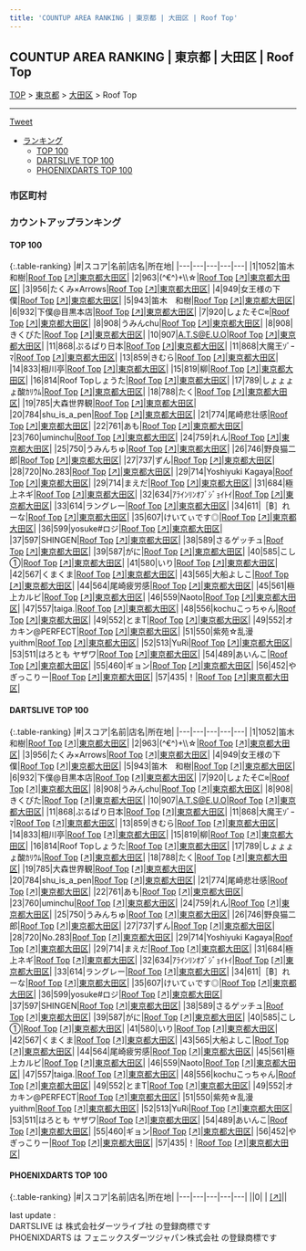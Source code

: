 ```yaml
---
title: 'COUNTUP AREA RANKING | 東京都 | 大田区 | Roof Top'
---
```

## COUNTUP AREA RANKING | 東京都 | 大田区 | Roof Top

[TOP](/darts/rank/) > [東京都](/darts/rank/東京都/) > [大田区](/darts/rank/東京都/大田区/) > Roof Top

___

<a href="https://twitter.com/share?ref_src=twsrc%5Etfw" data-text="COUNTUP AREA RANKING | 東京都大田区Roof Top" class="twitter-share-button" data-hashtags="DARTSLIVE,PHOENIXDARTS,darts,ダーツ" data-show-count="false">Tweet</a>

* [ランキング](#カウントアップランキング)
    * [TOP 100](#top-100)
    * [DARTSLIVE TOP 100](#dartslive-top-100)
    * [PHOENIXDARTS TOP 100](#phoenixdarts-top-100)

### 市区町村

<ul>

</ul>

### カウントアップランキング

#### TOP 100



{:.table-ranking}
|#|スコア|名前|店名|所在地|
|---|---|---|---|---|
|1|1052|<span class="rank-name-dl">笛木 和樹</span>|<a href="/darts/rank/shops/cce45a2c419b55e958d385ea46352d8f.html">Roof Top</a> <a href="https://search.dartslive.com/jp/shop/cce45a2c419b55e958d385ea46352d8f">[↗]</a>|<a href="/darts/rank/東京都/大田区">東京都大田区</a>|
|2|963|<span class="rank-name-dl">(^€^)+\\\☆</span>|<a href="/darts/rank/shops/cce45a2c419b55e958d385ea46352d8f.html">Roof Top</a> <a href="https://search.dartslive.com/jp/shop/cce45a2c419b55e958d385ea46352d8f">[↗]</a>|<a href="/darts/rank/東京都/大田区">東京都大田区</a>|
|3|956|<span class="rank-name-dl">たくみ×Arrows</span>|<a href="/darts/rank/shops/cce45a2c419b55e958d385ea46352d8f.html">Roof Top</a> <a href="https://search.dartslive.com/jp/shop/cce45a2c419b55e958d385ea46352d8f">[↗]</a>|<a href="/darts/rank/東京都/大田区">東京都大田区</a>|
|4|949|<span class="rank-name-dl">女王様の下僕</span>|<a href="/darts/rank/shops/cce45a2c419b55e958d385ea46352d8f.html">Roof Top</a> <a href="https://search.dartslive.com/jp/shop/cce45a2c419b55e958d385ea46352d8f">[↗]</a>|<a href="/darts/rank/東京都/大田区">東京都大田区</a>|
|5|943|<span class="rank-name-dl">笛木　和樹</span>|<a href="/darts/rank/shops/cce45a2c419b55e958d385ea46352d8f.html">Roof Top</a> <a href="https://search.dartslive.com/jp/shop/cce45a2c419b55e958d385ea46352d8f">[↗]</a>|<a href="/darts/rank/東京都/大田区">東京都大田区</a>|
|6|932|<span class="rank-name-dl">下僕@目黒本店</span>|<a href="/darts/rank/shops/cce45a2c419b55e958d385ea46352d8f.html">Roof Top</a> <a href="https://search.dartslive.com/jp/shop/cce45a2c419b55e958d385ea46352d8f">[↗]</a>|<a href="/darts/rank/東京都/大田区">東京都大田区</a>|
|7|920|<span class="rank-name-dl">しょたそᙅ⩬</span>|<a href="/darts/rank/shops/cce45a2c419b55e958d385ea46352d8f.html">Roof Top</a> <a href="https://search.dartslive.com/jp/shop/cce45a2c419b55e958d385ea46352d8f">[↗]</a>|<a href="/darts/rank/東京都/大田区">東京都大田区</a>|
|8|908|<span class="rank-name-dl">うみんchu</span>|<a href="/darts/rank/shops/cce45a2c419b55e958d385ea46352d8f.html">Roof Top</a> <a href="https://search.dartslive.com/jp/shop/cce45a2c419b55e958d385ea46352d8f">[↗]</a>|<a href="/darts/rank/東京都/大田区">東京都大田区</a>|
|8|908|<span class="rank-name-dl">きくぴた</span>|<a href="/darts/rank/shops/cce45a2c419b55e958d385ea46352d8f.html">Roof Top</a> <a href="https://search.dartslive.com/jp/shop/cce45a2c419b55e958d385ea46352d8f">[↗]</a>|<a href="/darts/rank/東京都/大田区">東京都大田区</a>|
|10|907|<span class="rank-name-dl">A.T.S@E.U.O</span>|<a href="/darts/rank/shops/cce45a2c419b55e958d385ea46352d8f.html">Roof Top</a> <a href="https://search.dartslive.com/jp/shop/cce45a2c419b55e958d385ea46352d8f">[↗]</a>|<a href="/darts/rank/東京都/大田区">東京都大田区</a>|
|11|868|<span class="rank-name-dl">ぷるぱり日本</span>|<a href="/darts/rank/shops/cce45a2c419b55e958d385ea46352d8f.html">Roof Top</a> <a href="https://search.dartslive.com/jp/shop/cce45a2c419b55e958d385ea46352d8f">[↗]</a>|<a href="/darts/rank/東京都/大田区">東京都大田区</a>|
|11|868|<span class="rank-name-dl">大魔王ｿﾞｰﾏ</span>|<a href="/darts/rank/shops/cce45a2c419b55e958d385ea46352d8f.html">Roof Top</a> <a href="https://search.dartslive.com/jp/shop/cce45a2c419b55e958d385ea46352d8f">[↗]</a>|<a href="/darts/rank/東京都/大田区">東京都大田区</a>|
|13|859|<span class="rank-name-dl">きむら</span>|<a href="/darts/rank/shops/cce45a2c419b55e958d385ea46352d8f.html">Roof Top</a> <a href="https://search.dartslive.com/jp/shop/cce45a2c419b55e958d385ea46352d8f">[↗]</a>|<a href="/darts/rank/東京都/大田区">東京都大田区</a>|
|14|833|<span class="rank-name-dl">相川亭</span>|<a href="/darts/rank/shops/cce45a2c419b55e958d385ea46352d8f.html">Roof Top</a> <a href="https://search.dartslive.com/jp/shop/cce45a2c419b55e958d385ea46352d8f">[↗]</a>|<a href="/darts/rank/東京都/大田区">東京都大田区</a>|
|15|819|<span class="rank-name-dl">柳</span>|<a href="/darts/rank/shops/cce45a2c419b55e958d385ea46352d8f.html">Roof Top</a> <a href="https://search.dartslive.com/jp/shop/cce45a2c419b55e958d385ea46352d8f">[↗]</a>|<a href="/darts/rank/東京都/大田区">東京都大田区</a>|
|16|814|<span class="rank-name-dl">Roof Topしょうた</span>|<a href="/darts/rank/shops/cce45a2c419b55e958d385ea46352d8f.html">Roof Top</a> <a href="https://search.dartslive.com/jp/shop/cce45a2c419b55e958d385ea46352d8f">[↗]</a>|<a href="/darts/rank/東京都/大田区">東京都大田区</a>|
|17|789|<span class="rank-name-dl">しょょょょ酸ｶﾘｳﾑ</span>|<a href="/darts/rank/shops/cce45a2c419b55e958d385ea46352d8f.html">Roof Top</a> <a href="https://search.dartslive.com/jp/shop/cce45a2c419b55e958d385ea46352d8f">[↗]</a>|<a href="/darts/rank/東京都/大田区">東京都大田区</a>|
|18|788|<span class="rank-name-dl">たく</span>|<a href="/darts/rank/shops/cce45a2c419b55e958d385ea46352d8f.html">Roof Top</a> <a href="https://search.dartslive.com/jp/shop/cce45a2c419b55e958d385ea46352d8f">[↗]</a>|<a href="/darts/rank/東京都/大田区">東京都大田区</a>|
|19|785|<span class="rank-name-dl">大森世界観</span>|<a href="/darts/rank/shops/cce45a2c419b55e958d385ea46352d8f.html">Roof Top</a> <a href="https://search.dartslive.com/jp/shop/cce45a2c419b55e958d385ea46352d8f">[↗]</a>|<a href="/darts/rank/東京都/大田区">東京都大田区</a>|
|20|784|<span class="rank-name-dl">shu_is_a_pen</span>|<a href="/darts/rank/shops/cce45a2c419b55e958d385ea46352d8f.html">Roof Top</a> <a href="https://search.dartslive.com/jp/shop/cce45a2c419b55e958d385ea46352d8f">[↗]</a>|<a href="/darts/rank/東京都/大田区">東京都大田区</a>|
|21|774|<span class="rank-name-dl">尾崎悲壮感</span>|<a href="/darts/rank/shops/cce45a2c419b55e958d385ea46352d8f.html">Roof Top</a> <a href="https://search.dartslive.com/jp/shop/cce45a2c419b55e958d385ea46352d8f">[↗]</a>|<a href="/darts/rank/東京都/大田区">東京都大田区</a>|
|22|761|<span class="rank-name-dl">あも</span>|<a href="/darts/rank/shops/cce45a2c419b55e958d385ea46352d8f.html">Roof Top</a> <a href="https://search.dartslive.com/jp/shop/cce45a2c419b55e958d385ea46352d8f">[↗]</a>|<a href="/darts/rank/東京都/大田区">東京都大田区</a>|
|23|760|<span class="rank-name-dl">uminchu</span>|<a href="/darts/rank/shops/cce45a2c419b55e958d385ea46352d8f.html">Roof Top</a> <a href="https://search.dartslive.com/jp/shop/cce45a2c419b55e958d385ea46352d8f">[↗]</a>|<a href="/darts/rank/東京都/大田区">東京都大田区</a>|
|24|759|<span class="rank-name-dl">れん</span>|<a href="/darts/rank/shops/cce45a2c419b55e958d385ea46352d8f.html">Roof Top</a> <a href="https://search.dartslive.com/jp/shop/cce45a2c419b55e958d385ea46352d8f">[↗]</a>|<a href="/darts/rank/東京都/大田区">東京都大田区</a>|
|25|750|<span class="rank-name-dl">うみんちゅ</span>|<a href="/darts/rank/shops/cce45a2c419b55e958d385ea46352d8f.html">Roof Top</a> <a href="https://search.dartslive.com/jp/shop/cce45a2c419b55e958d385ea46352d8f">[↗]</a>|<a href="/darts/rank/東京都/大田区">東京都大田区</a>|
|26|746|<span class="rank-name-dl">野良猫二郎</span>|<a href="/darts/rank/shops/cce45a2c419b55e958d385ea46352d8f.html">Roof Top</a> <a href="https://search.dartslive.com/jp/shop/cce45a2c419b55e958d385ea46352d8f">[↗]</a>|<a href="/darts/rank/東京都/大田区">東京都大田区</a>|
|27|737|<span class="rank-name-dl">ずん</span>|<a href="/darts/rank/shops/cce45a2c419b55e958d385ea46352d8f.html">Roof Top</a> <a href="https://search.dartslive.com/jp/shop/cce45a2c419b55e958d385ea46352d8f">[↗]</a>|<a href="/darts/rank/東京都/大田区">東京都大田区</a>|
|28|720|<span class="rank-name-dl">No.283</span>|<a href="/darts/rank/shops/cce45a2c419b55e958d385ea46352d8f.html">Roof Top</a> <a href="https://search.dartslive.com/jp/shop/cce45a2c419b55e958d385ea46352d8f">[↗]</a>|<a href="/darts/rank/東京都/大田区">東京都大田区</a>|
|29|714|<span class="rank-name-dl">Yoshiyuki Kagaya</span>|<a href="/darts/rank/shops/cce45a2c419b55e958d385ea46352d8f.html">Roof Top</a> <a href="https://search.dartslive.com/jp/shop/cce45a2c419b55e958d385ea46352d8f">[↗]</a>|<a href="/darts/rank/東京都/大田区">東京都大田区</a>|
|29|714|<span class="rank-name-dl">まえだ</span>|<a href="/darts/rank/shops/cce45a2c419b55e958d385ea46352d8f.html">Roof Top</a> <a href="https://search.dartslive.com/jp/shop/cce45a2c419b55e958d385ea46352d8f">[↗]</a>|<a href="/darts/rank/東京都/大田区">東京都大田区</a>|
|31|684|<span class="rank-name-dl">極上ネギ</span>|<a href="/darts/rank/shops/cce45a2c419b55e958d385ea46352d8f.html">Roof Top</a> <a href="https://search.dartslive.com/jp/shop/cce45a2c419b55e958d385ea46352d8f">[↗]</a>|<a href="/darts/rank/東京都/大田区">東京都大田区</a>|
|32|634|<span class="rank-name-dl">ｱﾗｲﾝﾘﾝｵﾌﾞｼﾞｮｲﾄｲ</span>|<a href="/darts/rank/shops/cce45a2c419b55e958d385ea46352d8f.html">Roof Top</a> <a href="https://search.dartslive.com/jp/shop/cce45a2c419b55e958d385ea46352d8f">[↗]</a>|<a href="/darts/rank/東京都/大田区">東京都大田区</a>|
|33|614|<span class="rank-name-dl">ラングレー</span>|<a href="/darts/rank/shops/cce45a2c419b55e958d385ea46352d8f.html">Roof Top</a> <a href="https://search.dartslive.com/jp/shop/cce45a2c419b55e958d385ea46352d8f">[↗]</a>|<a href="/darts/rank/東京都/大田区">東京都大田区</a>|
|34|611|<span class="rank-name-dl">［฿］れーな</span>|<a href="/darts/rank/shops/cce45a2c419b55e958d385ea46352d8f.html">Roof Top</a> <a href="https://search.dartslive.com/jp/shop/cce45a2c419b55e958d385ea46352d8f">[↗]</a>|<a href="/darts/rank/東京都/大田区">東京都大田区</a>|
|35|607|<span class="rank-name-dl">けいてぃです◎</span>|<a href="/darts/rank/shops/cce45a2c419b55e958d385ea46352d8f.html">Roof Top</a> <a href="https://search.dartslive.com/jp/shop/cce45a2c419b55e958d385ea46352d8f">[↗]</a>|<a href="/darts/rank/東京都/大田区">東京都大田区</a>|
|36|599|<span class="rank-name-dl">yosuke#ロジ</span>|<a href="/darts/rank/shops/cce45a2c419b55e958d385ea46352d8f.html">Roof Top</a> <a href="https://search.dartslive.com/jp/shop/cce45a2c419b55e958d385ea46352d8f">[↗]</a>|<a href="/darts/rank/東京都/大田区">東京都大田区</a>|
|37|597|<span class="rank-name-dl">SHINGEN</span>|<a href="/darts/rank/shops/cce45a2c419b55e958d385ea46352d8f.html">Roof Top</a> <a href="https://search.dartslive.com/jp/shop/cce45a2c419b55e958d385ea46352d8f">[↗]</a>|<a href="/darts/rank/東京都/大田区">東京都大田区</a>|
|38|589|<span class="rank-name-dl">さるゲッチュ</span>|<a href="/darts/rank/shops/cce45a2c419b55e958d385ea46352d8f.html">Roof Top</a> <a href="https://search.dartslive.com/jp/shop/cce45a2c419b55e958d385ea46352d8f">[↗]</a>|<a href="/darts/rank/東京都/大田区">東京都大田区</a>|
|39|587|<span class="rank-name-dl">がに</span>|<a href="/darts/rank/shops/cce45a2c419b55e958d385ea46352d8f.html">Roof Top</a> <a href="https://search.dartslive.com/jp/shop/cce45a2c419b55e958d385ea46352d8f">[↗]</a>|<a href="/darts/rank/東京都/大田区">東京都大田区</a>|
|40|585|<span class="rank-name-dl">こし①</span>|<a href="/darts/rank/shops/cce45a2c419b55e958d385ea46352d8f.html">Roof Top</a> <a href="https://search.dartslive.com/jp/shop/cce45a2c419b55e958d385ea46352d8f">[↗]</a>|<a href="/darts/rank/東京都/大田区">東京都大田区</a>|
|41|580|<span class="rank-name-dl">いり</span>|<a href="/darts/rank/shops/cce45a2c419b55e958d385ea46352d8f.html">Roof Top</a> <a href="https://search.dartslive.com/jp/shop/cce45a2c419b55e958d385ea46352d8f">[↗]</a>|<a href="/darts/rank/東京都/大田区">東京都大田区</a>|
|42|567|<span class="rank-name-dl">くまくま</span>|<a href="/darts/rank/shops/cce45a2c419b55e958d385ea46352d8f.html">Roof Top</a> <a href="https://search.dartslive.com/jp/shop/cce45a2c419b55e958d385ea46352d8f">[↗]</a>|<a href="/darts/rank/東京都/大田区">東京都大田区</a>|
|43|565|<span class="rank-name-dl">大船よしこ</span>|<a href="/darts/rank/shops/cce45a2c419b55e958d385ea46352d8f.html">Roof Top</a> <a href="https://search.dartslive.com/jp/shop/cce45a2c419b55e958d385ea46352d8f">[↗]</a>|<a href="/darts/rank/東京都/大田区">東京都大田区</a>|
|44|564|<span class="rank-name-dl">尾崎疲労感</span>|<a href="/darts/rank/shops/cce45a2c419b55e958d385ea46352d8f.html">Roof Top</a> <a href="https://search.dartslive.com/jp/shop/cce45a2c419b55e958d385ea46352d8f">[↗]</a>|<a href="/darts/rank/東京都/大田区">東京都大田区</a>|
|45|561|<span class="rank-name-dl">極上カルビ</span>|<a href="/darts/rank/shops/cce45a2c419b55e958d385ea46352d8f.html">Roof Top</a> <a href="https://search.dartslive.com/jp/shop/cce45a2c419b55e958d385ea46352d8f">[↗]</a>|<a href="/darts/rank/東京都/大田区">東京都大田区</a>|
|46|559|<span class="rank-name-dl">Naoto</span>|<a href="/darts/rank/shops/cce45a2c419b55e958d385ea46352d8f.html">Roof Top</a> <a href="https://search.dartslive.com/jp/shop/cce45a2c419b55e958d385ea46352d8f">[↗]</a>|<a href="/darts/rank/東京都/大田区">東京都大田区</a>|
|47|557|<span class="rank-name-dl">taiga.</span>|<a href="/darts/rank/shops/cce45a2c419b55e958d385ea46352d8f.html">Roof Top</a> <a href="https://search.dartslive.com/jp/shop/cce45a2c419b55e958d385ea46352d8f">[↗]</a>|<a href="/darts/rank/東京都/大田区">東京都大田区</a>|
|48|556|<span class="rank-name-dl">kochuこっちゃん</span>|<a href="/darts/rank/shops/cce45a2c419b55e958d385ea46352d8f.html">Roof Top</a> <a href="https://search.dartslive.com/jp/shop/cce45a2c419b55e958d385ea46352d8f">[↗]</a>|<a href="/darts/rank/東京都/大田区">東京都大田区</a>|
|49|552|<span class="rank-name-dl">とまT</span>|<a href="/darts/rank/shops/cce45a2c419b55e958d385ea46352d8f.html">Roof Top</a> <a href="https://search.dartslive.com/jp/shop/cce45a2c419b55e958d385ea46352d8f">[↗]</a>|<a href="/darts/rank/東京都/大田区">東京都大田区</a>|
|49|552|<span class="rank-name-dl">オカキン@PERFECT</span>|<a href="/darts/rank/shops/cce45a2c419b55e958d385ea46352d8f.html">Roof Top</a> <a href="https://search.dartslive.com/jp/shop/cce45a2c419b55e958d385ea46352d8f">[↗]</a>|<a href="/darts/rank/東京都/大田区">東京都大田区</a>|
|51|550|<span class="rank-name-dl">紫苑☆乱漫yuithm</span>|<a href="/darts/rank/shops/cce45a2c419b55e958d385ea46352d8f.html">Roof Top</a> <a href="https://search.dartslive.com/jp/shop/cce45a2c419b55e958d385ea46352d8f">[↗]</a>|<a href="/darts/rank/東京都/大田区">東京都大田区</a>|
|52|513|<span class="rank-name-dl">YuRi</span>|<a href="/darts/rank/shops/cce45a2c419b55e958d385ea46352d8f.html">Roof Top</a> <a href="https://search.dartslive.com/jp/shop/cce45a2c419b55e958d385ea46352d8f">[↗]</a>|<a href="/darts/rank/東京都/大田区">東京都大田区</a>|
|53|511|<span class="rank-name-dl">はろとも ヤザワ</span>|<a href="/darts/rank/shops/cce45a2c419b55e958d385ea46352d8f.html">Roof Top</a> <a href="https://search.dartslive.com/jp/shop/cce45a2c419b55e958d385ea46352d8f">[↗]</a>|<a href="/darts/rank/東京都/大田区">東京都大田区</a>|
|54|489|<span class="rank-name-dl">あいんこ</span>|<a href="/darts/rank/shops/cce45a2c419b55e958d385ea46352d8f.html">Roof Top</a> <a href="https://search.dartslive.com/jp/shop/cce45a2c419b55e958d385ea46352d8f">[↗]</a>|<a href="/darts/rank/東京都/大田区">東京都大田区</a>|
|55|460|<span class="rank-name-dl">ギョン</span>|<a href="/darts/rank/shops/cce45a2c419b55e958d385ea46352d8f.html">Roof Top</a> <a href="https://search.dartslive.com/jp/shop/cce45a2c419b55e958d385ea46352d8f">[↗]</a>|<a href="/darts/rank/東京都/大田区">東京都大田区</a>|
|56|452|<span class="rank-name-dl">やぎっこりー</span>|<a href="/darts/rank/shops/cce45a2c419b55e958d385ea46352d8f.html">Roof Top</a> <a href="https://search.dartslive.com/jp/shop/cce45a2c419b55e958d385ea46352d8f">[↗]</a>|<a href="/darts/rank/東京都/大田区">東京都大田区</a>|
|57|435|<span class="rank-name-dl">！</span>|<a href="/darts/rank/shops/cce45a2c419b55e958d385ea46352d8f.html">Roof Top</a> <a href="https://search.dartslive.com/jp/shop/cce45a2c419b55e958d385ea46352d8f">[↗]</a>|<a href="/darts/rank/東京都/大田区">東京都大田区</a>|


#### DARTSLIVE TOP 100



{:.table-ranking}
|#|スコア|名前|店名|所在地|
|---|---|---|---|---|
|1|1052|<span class="rank-name-dl">笛木 和樹</span>|<a href="/darts/rank/shops/cce45a2c419b55e958d385ea46352d8f.html">Roof Top</a> <a href="https://search.dartslive.com/jp/shop/cce45a2c419b55e958d385ea46352d8f">[↗]</a>|<a href="/darts/rank/東京都/大田区">東京都大田区</a>|
|2|963|<span class="rank-name-dl">(^€^)+\\\☆</span>|<a href="/darts/rank/shops/cce45a2c419b55e958d385ea46352d8f.html">Roof Top</a> <a href="https://search.dartslive.com/jp/shop/cce45a2c419b55e958d385ea46352d8f">[↗]</a>|<a href="/darts/rank/東京都/大田区">東京都大田区</a>|
|3|956|<span class="rank-name-dl">たくみ×Arrows</span>|<a href="/darts/rank/shops/cce45a2c419b55e958d385ea46352d8f.html">Roof Top</a> <a href="https://search.dartslive.com/jp/shop/cce45a2c419b55e958d385ea46352d8f">[↗]</a>|<a href="/darts/rank/東京都/大田区">東京都大田区</a>|
|4|949|<span class="rank-name-dl">女王様の下僕</span>|<a href="/darts/rank/shops/cce45a2c419b55e958d385ea46352d8f.html">Roof Top</a> <a href="https://search.dartslive.com/jp/shop/cce45a2c419b55e958d385ea46352d8f">[↗]</a>|<a href="/darts/rank/東京都/大田区">東京都大田区</a>|
|5|943|<span class="rank-name-dl">笛木　和樹</span>|<a href="/darts/rank/shops/cce45a2c419b55e958d385ea46352d8f.html">Roof Top</a> <a href="https://search.dartslive.com/jp/shop/cce45a2c419b55e958d385ea46352d8f">[↗]</a>|<a href="/darts/rank/東京都/大田区">東京都大田区</a>|
|6|932|<span class="rank-name-dl">下僕@目黒本店</span>|<a href="/darts/rank/shops/cce45a2c419b55e958d385ea46352d8f.html">Roof Top</a> <a href="https://search.dartslive.com/jp/shop/cce45a2c419b55e958d385ea46352d8f">[↗]</a>|<a href="/darts/rank/東京都/大田区">東京都大田区</a>|
|7|920|<span class="rank-name-dl">しょたそᙅ⩬</span>|<a href="/darts/rank/shops/cce45a2c419b55e958d385ea46352d8f.html">Roof Top</a> <a href="https://search.dartslive.com/jp/shop/cce45a2c419b55e958d385ea46352d8f">[↗]</a>|<a href="/darts/rank/東京都/大田区">東京都大田区</a>|
|8|908|<span class="rank-name-dl">うみんchu</span>|<a href="/darts/rank/shops/cce45a2c419b55e958d385ea46352d8f.html">Roof Top</a> <a href="https://search.dartslive.com/jp/shop/cce45a2c419b55e958d385ea46352d8f">[↗]</a>|<a href="/darts/rank/東京都/大田区">東京都大田区</a>|
|8|908|<span class="rank-name-dl">きくぴた</span>|<a href="/darts/rank/shops/cce45a2c419b55e958d385ea46352d8f.html">Roof Top</a> <a href="https://search.dartslive.com/jp/shop/cce45a2c419b55e958d385ea46352d8f">[↗]</a>|<a href="/darts/rank/東京都/大田区">東京都大田区</a>|
|10|907|<span class="rank-name-dl">A.T.S@E.U.O</span>|<a href="/darts/rank/shops/cce45a2c419b55e958d385ea46352d8f.html">Roof Top</a> <a href="https://search.dartslive.com/jp/shop/cce45a2c419b55e958d385ea46352d8f">[↗]</a>|<a href="/darts/rank/東京都/大田区">東京都大田区</a>|
|11|868|<span class="rank-name-dl">ぷるぱり日本</span>|<a href="/darts/rank/shops/cce45a2c419b55e958d385ea46352d8f.html">Roof Top</a> <a href="https://search.dartslive.com/jp/shop/cce45a2c419b55e958d385ea46352d8f">[↗]</a>|<a href="/darts/rank/東京都/大田区">東京都大田区</a>|
|11|868|<span class="rank-name-dl">大魔王ｿﾞｰﾏ</span>|<a href="/darts/rank/shops/cce45a2c419b55e958d385ea46352d8f.html">Roof Top</a> <a href="https://search.dartslive.com/jp/shop/cce45a2c419b55e958d385ea46352d8f">[↗]</a>|<a href="/darts/rank/東京都/大田区">東京都大田区</a>|
|13|859|<span class="rank-name-dl">きむら</span>|<a href="/darts/rank/shops/cce45a2c419b55e958d385ea46352d8f.html">Roof Top</a> <a href="https://search.dartslive.com/jp/shop/cce45a2c419b55e958d385ea46352d8f">[↗]</a>|<a href="/darts/rank/東京都/大田区">東京都大田区</a>|
|14|833|<span class="rank-name-dl">相川亭</span>|<a href="/darts/rank/shops/cce45a2c419b55e958d385ea46352d8f.html">Roof Top</a> <a href="https://search.dartslive.com/jp/shop/cce45a2c419b55e958d385ea46352d8f">[↗]</a>|<a href="/darts/rank/東京都/大田区">東京都大田区</a>|
|15|819|<span class="rank-name-dl">柳</span>|<a href="/darts/rank/shops/cce45a2c419b55e958d385ea46352d8f.html">Roof Top</a> <a href="https://search.dartslive.com/jp/shop/cce45a2c419b55e958d385ea46352d8f">[↗]</a>|<a href="/darts/rank/東京都/大田区">東京都大田区</a>|
|16|814|<span class="rank-name-dl">Roof Topしょうた</span>|<a href="/darts/rank/shops/cce45a2c419b55e958d385ea46352d8f.html">Roof Top</a> <a href="https://search.dartslive.com/jp/shop/cce45a2c419b55e958d385ea46352d8f">[↗]</a>|<a href="/darts/rank/東京都/大田区">東京都大田区</a>|
|17|789|<span class="rank-name-dl">しょょょょ酸ｶﾘｳﾑ</span>|<a href="/darts/rank/shops/cce45a2c419b55e958d385ea46352d8f.html">Roof Top</a> <a href="https://search.dartslive.com/jp/shop/cce45a2c419b55e958d385ea46352d8f">[↗]</a>|<a href="/darts/rank/東京都/大田区">東京都大田区</a>|
|18|788|<span class="rank-name-dl">たく</span>|<a href="/darts/rank/shops/cce45a2c419b55e958d385ea46352d8f.html">Roof Top</a> <a href="https://search.dartslive.com/jp/shop/cce45a2c419b55e958d385ea46352d8f">[↗]</a>|<a href="/darts/rank/東京都/大田区">東京都大田区</a>|
|19|785|<span class="rank-name-dl">大森世界観</span>|<a href="/darts/rank/shops/cce45a2c419b55e958d385ea46352d8f.html">Roof Top</a> <a href="https://search.dartslive.com/jp/shop/cce45a2c419b55e958d385ea46352d8f">[↗]</a>|<a href="/darts/rank/東京都/大田区">東京都大田区</a>|
|20|784|<span class="rank-name-dl">shu_is_a_pen</span>|<a href="/darts/rank/shops/cce45a2c419b55e958d385ea46352d8f.html">Roof Top</a> <a href="https://search.dartslive.com/jp/shop/cce45a2c419b55e958d385ea46352d8f">[↗]</a>|<a href="/darts/rank/東京都/大田区">東京都大田区</a>|
|21|774|<span class="rank-name-dl">尾崎悲壮感</span>|<a href="/darts/rank/shops/cce45a2c419b55e958d385ea46352d8f.html">Roof Top</a> <a href="https://search.dartslive.com/jp/shop/cce45a2c419b55e958d385ea46352d8f">[↗]</a>|<a href="/darts/rank/東京都/大田区">東京都大田区</a>|
|22|761|<span class="rank-name-dl">あも</span>|<a href="/darts/rank/shops/cce45a2c419b55e958d385ea46352d8f.html">Roof Top</a> <a href="https://search.dartslive.com/jp/shop/cce45a2c419b55e958d385ea46352d8f">[↗]</a>|<a href="/darts/rank/東京都/大田区">東京都大田区</a>|
|23|760|<span class="rank-name-dl">uminchu</span>|<a href="/darts/rank/shops/cce45a2c419b55e958d385ea46352d8f.html">Roof Top</a> <a href="https://search.dartslive.com/jp/shop/cce45a2c419b55e958d385ea46352d8f">[↗]</a>|<a href="/darts/rank/東京都/大田区">東京都大田区</a>|
|24|759|<span class="rank-name-dl">れん</span>|<a href="/darts/rank/shops/cce45a2c419b55e958d385ea46352d8f.html">Roof Top</a> <a href="https://search.dartslive.com/jp/shop/cce45a2c419b55e958d385ea46352d8f">[↗]</a>|<a href="/darts/rank/東京都/大田区">東京都大田区</a>|
|25|750|<span class="rank-name-dl">うみんちゅ</span>|<a href="/darts/rank/shops/cce45a2c419b55e958d385ea46352d8f.html">Roof Top</a> <a href="https://search.dartslive.com/jp/shop/cce45a2c419b55e958d385ea46352d8f">[↗]</a>|<a href="/darts/rank/東京都/大田区">東京都大田区</a>|
|26|746|<span class="rank-name-dl">野良猫二郎</span>|<a href="/darts/rank/shops/cce45a2c419b55e958d385ea46352d8f.html">Roof Top</a> <a href="https://search.dartslive.com/jp/shop/cce45a2c419b55e958d385ea46352d8f">[↗]</a>|<a href="/darts/rank/東京都/大田区">東京都大田区</a>|
|27|737|<span class="rank-name-dl">ずん</span>|<a href="/darts/rank/shops/cce45a2c419b55e958d385ea46352d8f.html">Roof Top</a> <a href="https://search.dartslive.com/jp/shop/cce45a2c419b55e958d385ea46352d8f">[↗]</a>|<a href="/darts/rank/東京都/大田区">東京都大田区</a>|
|28|720|<span class="rank-name-dl">No.283</span>|<a href="/darts/rank/shops/cce45a2c419b55e958d385ea46352d8f.html">Roof Top</a> <a href="https://search.dartslive.com/jp/shop/cce45a2c419b55e958d385ea46352d8f">[↗]</a>|<a href="/darts/rank/東京都/大田区">東京都大田区</a>|
|29|714|<span class="rank-name-dl">Yoshiyuki Kagaya</span>|<a href="/darts/rank/shops/cce45a2c419b55e958d385ea46352d8f.html">Roof Top</a> <a href="https://search.dartslive.com/jp/shop/cce45a2c419b55e958d385ea46352d8f">[↗]</a>|<a href="/darts/rank/東京都/大田区">東京都大田区</a>|
|29|714|<span class="rank-name-dl">まえだ</span>|<a href="/darts/rank/shops/cce45a2c419b55e958d385ea46352d8f.html">Roof Top</a> <a href="https://search.dartslive.com/jp/shop/cce45a2c419b55e958d385ea46352d8f">[↗]</a>|<a href="/darts/rank/東京都/大田区">東京都大田区</a>|
|31|684|<span class="rank-name-dl">極上ネギ</span>|<a href="/darts/rank/shops/cce45a2c419b55e958d385ea46352d8f.html">Roof Top</a> <a href="https://search.dartslive.com/jp/shop/cce45a2c419b55e958d385ea46352d8f">[↗]</a>|<a href="/darts/rank/東京都/大田区">東京都大田区</a>|
|32|634|<span class="rank-name-dl">ｱﾗｲﾝﾘﾝｵﾌﾞｼﾞｮｲﾄｲ</span>|<a href="/darts/rank/shops/cce45a2c419b55e958d385ea46352d8f.html">Roof Top</a> <a href="https://search.dartslive.com/jp/shop/cce45a2c419b55e958d385ea46352d8f">[↗]</a>|<a href="/darts/rank/東京都/大田区">東京都大田区</a>|
|33|614|<span class="rank-name-dl">ラングレー</span>|<a href="/darts/rank/shops/cce45a2c419b55e958d385ea46352d8f.html">Roof Top</a> <a href="https://search.dartslive.com/jp/shop/cce45a2c419b55e958d385ea46352d8f">[↗]</a>|<a href="/darts/rank/東京都/大田区">東京都大田区</a>|
|34|611|<span class="rank-name-dl">［฿］れーな</span>|<a href="/darts/rank/shops/cce45a2c419b55e958d385ea46352d8f.html">Roof Top</a> <a href="https://search.dartslive.com/jp/shop/cce45a2c419b55e958d385ea46352d8f">[↗]</a>|<a href="/darts/rank/東京都/大田区">東京都大田区</a>|
|35|607|<span class="rank-name-dl">けいてぃです◎</span>|<a href="/darts/rank/shops/cce45a2c419b55e958d385ea46352d8f.html">Roof Top</a> <a href="https://search.dartslive.com/jp/shop/cce45a2c419b55e958d385ea46352d8f">[↗]</a>|<a href="/darts/rank/東京都/大田区">東京都大田区</a>|
|36|599|<span class="rank-name-dl">yosuke#ロジ</span>|<a href="/darts/rank/shops/cce45a2c419b55e958d385ea46352d8f.html">Roof Top</a> <a href="https://search.dartslive.com/jp/shop/cce45a2c419b55e958d385ea46352d8f">[↗]</a>|<a href="/darts/rank/東京都/大田区">東京都大田区</a>|
|37|597|<span class="rank-name-dl">SHINGEN</span>|<a href="/darts/rank/shops/cce45a2c419b55e958d385ea46352d8f.html">Roof Top</a> <a href="https://search.dartslive.com/jp/shop/cce45a2c419b55e958d385ea46352d8f">[↗]</a>|<a href="/darts/rank/東京都/大田区">東京都大田区</a>|
|38|589|<span class="rank-name-dl">さるゲッチュ</span>|<a href="/darts/rank/shops/cce45a2c419b55e958d385ea46352d8f.html">Roof Top</a> <a href="https://search.dartslive.com/jp/shop/cce45a2c419b55e958d385ea46352d8f">[↗]</a>|<a href="/darts/rank/東京都/大田区">東京都大田区</a>|
|39|587|<span class="rank-name-dl">がに</span>|<a href="/darts/rank/shops/cce45a2c419b55e958d385ea46352d8f.html">Roof Top</a> <a href="https://search.dartslive.com/jp/shop/cce45a2c419b55e958d385ea46352d8f">[↗]</a>|<a href="/darts/rank/東京都/大田区">東京都大田区</a>|
|40|585|<span class="rank-name-dl">こし①</span>|<a href="/darts/rank/shops/cce45a2c419b55e958d385ea46352d8f.html">Roof Top</a> <a href="https://search.dartslive.com/jp/shop/cce45a2c419b55e958d385ea46352d8f">[↗]</a>|<a href="/darts/rank/東京都/大田区">東京都大田区</a>|
|41|580|<span class="rank-name-dl">いり</span>|<a href="/darts/rank/shops/cce45a2c419b55e958d385ea46352d8f.html">Roof Top</a> <a href="https://search.dartslive.com/jp/shop/cce45a2c419b55e958d385ea46352d8f">[↗]</a>|<a href="/darts/rank/東京都/大田区">東京都大田区</a>|
|42|567|<span class="rank-name-dl">くまくま</span>|<a href="/darts/rank/shops/cce45a2c419b55e958d385ea46352d8f.html">Roof Top</a> <a href="https://search.dartslive.com/jp/shop/cce45a2c419b55e958d385ea46352d8f">[↗]</a>|<a href="/darts/rank/東京都/大田区">東京都大田区</a>|
|43|565|<span class="rank-name-dl">大船よしこ</span>|<a href="/darts/rank/shops/cce45a2c419b55e958d385ea46352d8f.html">Roof Top</a> <a href="https://search.dartslive.com/jp/shop/cce45a2c419b55e958d385ea46352d8f">[↗]</a>|<a href="/darts/rank/東京都/大田区">東京都大田区</a>|
|44|564|<span class="rank-name-dl">尾崎疲労感</span>|<a href="/darts/rank/shops/cce45a2c419b55e958d385ea46352d8f.html">Roof Top</a> <a href="https://search.dartslive.com/jp/shop/cce45a2c419b55e958d385ea46352d8f">[↗]</a>|<a href="/darts/rank/東京都/大田区">東京都大田区</a>|
|45|561|<span class="rank-name-dl">極上カルビ</span>|<a href="/darts/rank/shops/cce45a2c419b55e958d385ea46352d8f.html">Roof Top</a> <a href="https://search.dartslive.com/jp/shop/cce45a2c419b55e958d385ea46352d8f">[↗]</a>|<a href="/darts/rank/東京都/大田区">東京都大田区</a>|
|46|559|<span class="rank-name-dl">Naoto</span>|<a href="/darts/rank/shops/cce45a2c419b55e958d385ea46352d8f.html">Roof Top</a> <a href="https://search.dartslive.com/jp/shop/cce45a2c419b55e958d385ea46352d8f">[↗]</a>|<a href="/darts/rank/東京都/大田区">東京都大田区</a>|
|47|557|<span class="rank-name-dl">taiga.</span>|<a href="/darts/rank/shops/cce45a2c419b55e958d385ea46352d8f.html">Roof Top</a> <a href="https://search.dartslive.com/jp/shop/cce45a2c419b55e958d385ea46352d8f">[↗]</a>|<a href="/darts/rank/東京都/大田区">東京都大田区</a>|
|48|556|<span class="rank-name-dl">kochuこっちゃん</span>|<a href="/darts/rank/shops/cce45a2c419b55e958d385ea46352d8f.html">Roof Top</a> <a href="https://search.dartslive.com/jp/shop/cce45a2c419b55e958d385ea46352d8f">[↗]</a>|<a href="/darts/rank/東京都/大田区">東京都大田区</a>|
|49|552|<span class="rank-name-dl">とまT</span>|<a href="/darts/rank/shops/cce45a2c419b55e958d385ea46352d8f.html">Roof Top</a> <a href="https://search.dartslive.com/jp/shop/cce45a2c419b55e958d385ea46352d8f">[↗]</a>|<a href="/darts/rank/東京都/大田区">東京都大田区</a>|
|49|552|<span class="rank-name-dl">オカキン@PERFECT</span>|<a href="/darts/rank/shops/cce45a2c419b55e958d385ea46352d8f.html">Roof Top</a> <a href="https://search.dartslive.com/jp/shop/cce45a2c419b55e958d385ea46352d8f">[↗]</a>|<a href="/darts/rank/東京都/大田区">東京都大田区</a>|
|51|550|<span class="rank-name-dl">紫苑☆乱漫yuithm</span>|<a href="/darts/rank/shops/cce45a2c419b55e958d385ea46352d8f.html">Roof Top</a> <a href="https://search.dartslive.com/jp/shop/cce45a2c419b55e958d385ea46352d8f">[↗]</a>|<a href="/darts/rank/東京都/大田区">東京都大田区</a>|
|52|513|<span class="rank-name-dl">YuRi</span>|<a href="/darts/rank/shops/cce45a2c419b55e958d385ea46352d8f.html">Roof Top</a> <a href="https://search.dartslive.com/jp/shop/cce45a2c419b55e958d385ea46352d8f">[↗]</a>|<a href="/darts/rank/東京都/大田区">東京都大田区</a>|
|53|511|<span class="rank-name-dl">はろとも ヤザワ</span>|<a href="/darts/rank/shops/cce45a2c419b55e958d385ea46352d8f.html">Roof Top</a> <a href="https://search.dartslive.com/jp/shop/cce45a2c419b55e958d385ea46352d8f">[↗]</a>|<a href="/darts/rank/東京都/大田区">東京都大田区</a>|
|54|489|<span class="rank-name-dl">あいんこ</span>|<a href="/darts/rank/shops/cce45a2c419b55e958d385ea46352d8f.html">Roof Top</a> <a href="https://search.dartslive.com/jp/shop/cce45a2c419b55e958d385ea46352d8f">[↗]</a>|<a href="/darts/rank/東京都/大田区">東京都大田区</a>|
|55|460|<span class="rank-name-dl">ギョン</span>|<a href="/darts/rank/shops/cce45a2c419b55e958d385ea46352d8f.html">Roof Top</a> <a href="https://search.dartslive.com/jp/shop/cce45a2c419b55e958d385ea46352d8f">[↗]</a>|<a href="/darts/rank/東京都/大田区">東京都大田区</a>|
|56|452|<span class="rank-name-dl">やぎっこりー</span>|<a href="/darts/rank/shops/cce45a2c419b55e958d385ea46352d8f.html">Roof Top</a> <a href="https://search.dartslive.com/jp/shop/cce45a2c419b55e958d385ea46352d8f">[↗]</a>|<a href="/darts/rank/東京都/大田区">東京都大田区</a>|
|57|435|<span class="rank-name-dl">！</span>|<a href="/darts/rank/shops/cce45a2c419b55e958d385ea46352d8f.html">Roof Top</a> <a href="https://search.dartslive.com/jp/shop/cce45a2c419b55e958d385ea46352d8f">[↗]</a>|<a href="/darts/rank/東京都/大田区">東京都大田区</a>|


#### PHOENIXDARTS TOP 100



{:.table-ranking}
|#|スコア|名前|店名|所在地|
|---|---|---|---|---|
||0|<span class="rank-name-dl"> </span>|<a href="/darts/rank/shops/.html"></a> <a href="">[↗]</a>|<a href="/darts/rank//"></a>|


<div class="footer border-top border-gray-light mt-5 pt-3 text-right text-gray">
    last update : <span style="font-weight: italic" id="foot_last_modified"></span><br />
    DARTSLIVE は 株式会社ダーツライブ社 の登録商標です<br />
    PHOENIXDARTS は フェニックスダーツジャパン株式会社 の登録商標です<br />
</div>

<script src="https://cdnjs.cloudflare.com/ajax/libs/jquery.tablesorter/2.31.3/js/jquery.tablesorter.min.js" integrity="sha512-qzgd5cYSZcosqpzpn7zF2ZId8f/8CHmFKZ8j7mU4OUXTNRd5g+ZHBPsgKEwoqxCtdQvExE5LprwwPAgoicguNg==" crossorigin="anonymous" referrerpolicy="no-referrer"></script>
<link rel="stylesheet" href="https://cdnjs.cloudflare.com/ajax/libs/jquery.tablesorter/2.31.3/css/theme.default.min.css" integrity="sha512-wghhOJkjQX0Lh3NSWvNKeZ0ZpNn+SPVXX1Qyc9OCaogADktxrBiBdKGDoqVUOyhStvMBmJQ8ZdMHiR3wuEq8+w==" crossorigin="anonymous" referrerpolicy="no-referrer" />
<script>
$(function() {
    $(".table-ranking").tablesorter({sortList:[[0, 0]]});
    $("#foot_last_modified").text(formatDate(new Date(document.lastModified), 'yyyy-MM-dd HH:mm:ss'));
});
</script>

<script async src="https://platform.twitter.com/widgets.js" charset="utf-8"></script>